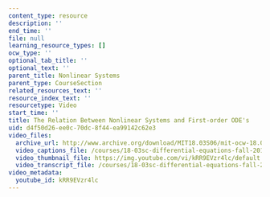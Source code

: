 ```yaml
---
content_type: resource
description: ''
end_time: ''
file: null
learning_resource_types: []
ocw_type: ''
optional_tab_title: ''
optional_text: ''
parent_title: Nonlinear Systems
parent_type: CourseSection
related_resources_text: ''
resource_index_text: ''
resourcetype: Video
start_time: ''
title: The Relation Between Nonlinear Systems and First-order ODE's
uid: d4f50d26-ee0c-70dc-8f44-ea99142c62e3
video_files:
  archive_url: http://www.archive.org/download/MIT18.03S06/mit-ocw-18.03-lec33-09may2003-220k_512kb.mp4
  video_captions_file: /courses/18-03sc-differential-equations-fall-2011/089f21bd0eb15eaf9e4517b1931f598d_kRR9EVzr4lc.vtt
  video_thumbnail_file: https://img.youtube.com/vi/kRR9EVzr4lc/default.jpg
  video_transcript_file: /courses/18-03sc-differential-equations-fall-2011/fe25c163f74bd142702441c7fc45d021_kRR9EVzr4lc.pdf
video_metadata:
  youtube_id: kRR9EVzr4lc
---
```

